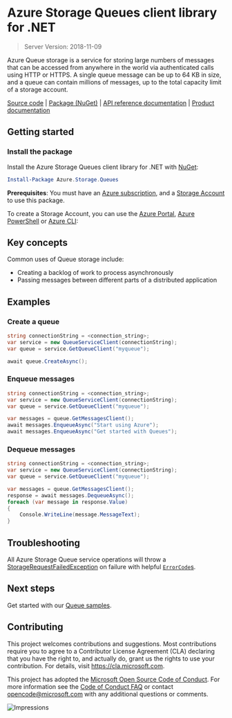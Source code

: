 # Azure Storage Queues client library for .NET

> Server Version: 2018-11-09

Azure Queue storage is a service for storing large numbers of messages that 
can be accessed from anywhere in the world via authenticated calls using
HTTP or HTTPS.  A single queue message can be up to 64 KB in size, and a
queue can contain millions of messages, up to the total capacity limit of
a storage account.

[Source code][source] | [Package (NuGet)][package] | [API reference documentation][rest_docs] | [Product documentation][product_docs]

## Getting started
### Install the package
Install the Azure Storage Queues client library for .NET with [NuGet][nuget]:

```Powershell
Install-Package Azure.Storage.Queues
```

**Prerequisites**: You must have an [Azure subscription][azure_sub], and a
[Storage Account][storage_account_docs] to use this package.

To create a Storage Account, you can use the [Azure Portal][storage_account_create_portal],
[Azure PowerShell][storage_account_create_ps] or [Azure CLI][storage_account_create_cli]:

## Key concepts
Common uses of Queue storage include:
- Creating a backlog of work to process asynchronously
- Passing messages between different parts of a distributed application

## Examples
### Create a queue
```c#
string connectionString = <connection_string>;
var service = new QueueServiceClient(connectionString);
var queue = service.GetQueueClient("myqueue");

await queue.CreateAsync();
```

### Enqueue messages
```c#
string connectionString = <connection_string>;
var service = new QueueServiceClient(connectionString);
var queue = service.GetQueueClient("myqueue");

var messages = queue.GetMessagesClient();
await messages.EnqueueAsync("Start using Azure");
await messages.EnqueueAsync("Get started with Queues");
```

### Dequeue messages
```c#
string connectionString = <connection_string>;
var service = new QueueServiceClient(connectionString);
var queue = service.GetQueueClient("myqueue");

var messages = queue.GetMessagesClient();
response = await messages.DequeueAsync();
foreach (var message in response.Value)
{
    Console.WriteLine(message.MessageText);
}
```

## Troubleshooting
All Azure Storage Queue service operations will throw a
[StorageRequestFailedException][StorageRequestFailedException] on failure with
helpful [`ErrorCode`s][error_codes].

## Next steps
Get started with our [Queue samples][samples].

## Contributing
This project welcomes contributions and suggestions.  Most contributions require
you to agree to a Contributor License Agreement (CLA) declaring that you have
the right to, and actually do, grant us the rights to use your contribution. For
details, visit https://cla.microsoft.com.

This project has adopted the [Microsoft Open Source Code of Conduct](https://opensource.microsoft.com/codeofconduct/).
For more information see the [Code of Conduct FAQ](https://opensource.microsoft.com/codeofconduct/faq/)
or contact [opencode@microsoft.com](mailto:opencode@microsoft.com) with any
additional questions or comments.

![Impressions](https://azure-sdk-impressions.azurewebsites.net/api/impressions/azure-sdk-for-net%2Fsdk%2Fstorage%2FAzure.Storage.Queues%2FREADME.png)

<!-- LINKS -->
[source]: https://github.com/Azure/azure-sdk-for-net/tree/master/sdk/storage/Azure.Storage.Queues/src
[package]: https://www.nuget.org/packages/Azure.Storage.Queues/
[rest_docs]: https://docs.microsoft.com/en-us/rest/api/storageservices/queue-service-rest-api
[product_docs]: https://docs.microsoft.com/en-us/azure/storage/queues/storage-queues-introduction
[nuget]: https://www.nuget.org/
[storage_account_docs]: https://docs.microsoft.com/en-us/azure/storage/common/storage-account-overview
[storage_account_create_ps]: https://docs.microsoft.com/en-us/azure/storage/common/storage-quickstart-create-account?tabs=azure-powershell
[storage_account_create_cli]: https://docs.microsoft.com/en-us/azure/storage/common/storage-quickstart-create-account?tabs=azure-cli
[storage_account_create_portal]: https://docs.microsoft.com/en-us/azure/storage/common/storage-quickstart-create-account?tabs=azure-portal
[azure_cli]: https://docs.microsoft.com/cli/azure
[azure_sub]: https://azure.microsoft.com/free/
[StorageRequestFailedException]: https://github.com/Azure/azure-sdk-for-net/tree/master/sdk/storage/Azure.Storage.Common/src/StorageRequestFailedException.cs
[error_codes]: https://docs.microsoft.com/en-us/rest/api/storageservices/queue-service-error-codes
[samples]: tests/Samples/